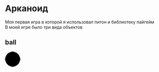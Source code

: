 # Арканоид 
Моя первая игра в которой я использовал питон и библиотеку пайгейм
В моей игре было три вида объектов

## ball
![ball](ball.png)

